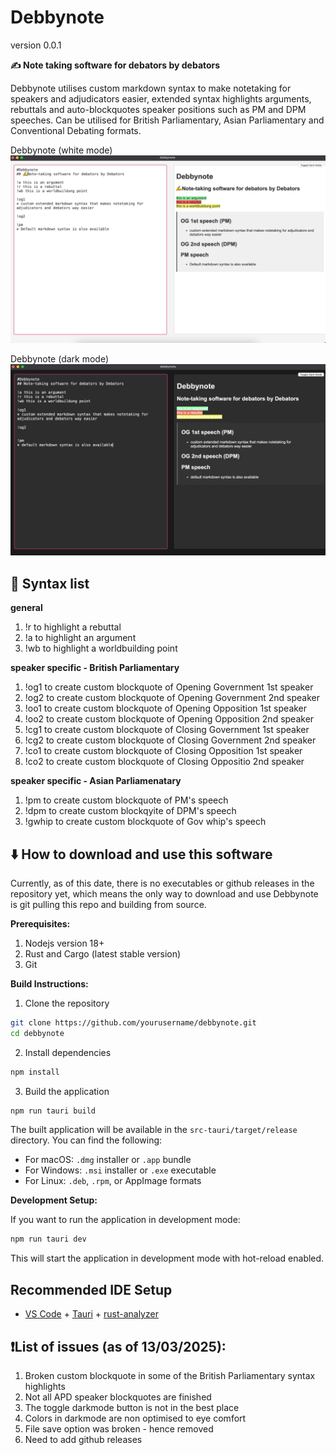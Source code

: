 # Debbynote
version 0.0.1

**✍️ Note taking software for debators by debators**

Debbynote utilises custom markdown syntax to make notetaking for speakers and adjudicators easier, extended syntax highlights arguments, rebuttals and auto-blockquotes speaker positions such as PM and DPM speeches. Can be utilised for British Parliamentary, Asian Parliamentary and Conventional Debating formats.

Debbynote (white mode)
![Debbynote white mode](/assets/debbynote%20white%20mod.png)

Debbynote (dark mode)
![Debbynote dark mode](/assets/debbynote%20dark%20mode.png)

## 🔎 Syntax list
**general**
1. !r to highlight a rebuttal
2. !a to highlight an argument
3. !wb to highlight a worldbuilding point

**speaker specific - British Parliamentary**
1. !og1 to create custom blockquote of Opening Government 1st speaker
2. !og2 to create custom blockquote of Opening Government 2nd speaker
3. !oo1 to create custom blockquote of Opening Opposition 1st speaker
4. !oo2 to create custom blockquote of Opening Opposition 2nd speaker
5. !cg1 to create custom blockquote of Closing Government 1st speaker 
6. !cg2 to create custom blockquote of Closing Government 2nd speaker
7. !co1 to create custom blockquote of Closing Opposition 1st speaker
8. !co2 to create custom blockquote of Closing Oppositio 2nd speaker

**speaker specific - Asian Parliamenatary** 
1. !pm to create custom blockquote of PM's speech
2. !dpm to create custom blockqyite of DPM's speech
3. !gwhip to create custom blockquote of Gov whip's speech

## ⬇️ How to download and use this software

Currently, as of this date, there is no executables or github releases in the repository yet, which means the only way to download and use Debbynote is git pulling this repo and building from source. 

**Prerequisites:**
1. Nodejs version 18+
2. Rust and Cargo (latest stable version)
3. Git

**Build Instructions:**

1. Clone the repository
```bash
git clone https://github.com/yourusername/debbynote.git
cd debbynote
```

2. Install dependencies
```bash
npm install
```

3. Build the application
```bash
npm run tauri build
```

The built application will be available in the `src-tauri/target/release` directory. You can find the following:
- For macOS: `.dmg` installer or `.app` bundle
- For Windows: `.msi` installer or `.exe` executable
- For Linux: `.deb`, `.rpm`, or AppImage formats

**Development Setup:**

If you want to run the application in development mode:
```bash
npm run tauri dev
```
This will start the application in development mode with hot-reload enabled.


## Recommended IDE Setup

- [VS Code](https://code.visualstudio.com/) + [Tauri](https://marketplace.visualstudio.com/items?itemName=tauri-apps.tauri-vscode) + [rust-analyzer](https://marketplace.visualstudio.com/items?itemName=rust-lang.rust-analyzer)


## ❗️List of issues (as of 13/03/2025):
1. Broken custom blockquote in some of the British Parliamentary syntax highlights
2. Not all APD speaker blockquotes are finished
3. The toggle darkmode button is not in the best place
4. Colors in darkmode are non optimised to eye comfort
5. File save option was broken - hence removed
6. Need to add github releases

